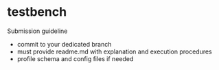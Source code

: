 # testbench

Submission guideline
- commit to your dedicated branch
- must provide readme.md with explanation and execution procedures
- profile schema and config files if needed 

